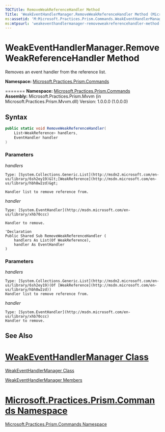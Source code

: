 ```yaml
---
TOCTitle: RemoveWeakReferenceHandler Method
Title: 'WeakEventHandlerManager.RemoveWeakReferenceHandler Method (Microsoft.Practices.Prism.Commands)'
ms:assetid: 'M:Microsoft.Practices.Prism.Commands.WeakEventHandlerManager.RemoveWeakReferenceHandler(System.Collections.Generic.List{System.WeakReference},System.EventHandler)'
ms:mtpsurl: 'weakeventhandlermanager-removeweakreferencehandler-method-mspp-commands.md'
---
```


# WeakEventHandlerManager.RemoveWeakReferenceHandler Method

Removes an event handler from the reference list.

**Namespace:** [Microsoft.Practices.Prism.Commands](mspp-commands-namespace.md)

=======
**Namespace:** [Microsoft.Practices.Prism.Commands](https://msdn.microsoft.com/library/microsoft.practices.prism.commands)
**Assembly:** Microsoft.Practices.Prism.Mvvm (in Microsoft.Practices.Prism.Mvvm.dll) Version: 1.0.0.0 (1.0.0.0)

## Syntax

```C#
public static void RemoveWeakReferenceHandler(
	List<WeakReference> handlers,
	EventHandler handler
)
```

### Parameters

*handlers*

	Type: [System.Collections.Generic.List](http://msdn2.microsoft.com/en-us/library/6sh2ey19)&lt;[WeakReference](http://msdn.microsoft.com/en-us/library/hbh8w2zd)&gt;

	Handler list to remove reference from.

*handler*  
		
	Type: [System.EventHandler](http://msdn.microsoft.com/en-us/library/xhb70ccc)
	
	Handler to remove.

```VB
'Declaration
Public Shared Sub RemoveWeakReferenceHandler ( 
	handlers As List(Of WeakReference),
	handler As EventHandler
)
```

### Parameters

*handlers*  
		
	Type: [System.Collections.Generic.List](http://msdn2.microsoft.com/en-us/library/6sh2ey19)(Of [WeakReference](http://msdn.microsoft.com/en-us/library/hbh8w2zd))
	Handler list to remove reference from.

*handler*  

	Type: [System.EventHandler](http://msdn.microsoft.com/en-us/library/xhb70ccc)
	Handler to remove.

## See Also

[WeakEventHandlerManager Class](weakeventhandlermanager-class-mspp-commands.md)
=======
[WeakEventHandlerManager Class](https://msdn.microsoft.com/library/microsoft.practices.prism.commands.weakeventhandlermanager)

[WeakEventHandlerManager Members](weakeventhandlermanager-members-mspp-commands.md)

[Microsoft.Practices.Prism.Commands Namespace](mspp-commands-namespace.md)
=======
[Microsoft.Practices.Prism.Commands Namespace](https://msdn.microsoft.com/library/microsoft.practices.prism.commands)
